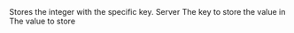 <function name="SetInt" parent="IGameEvent" type="classfunc">
	<description>
		Stores the integer with the specific key.
		<added version="0.5"></added>
	</description>
	<realm>Server</realm>
	<args>
		<arg name="key" type="string">The key to store the value in</arg>
		<arg name="value" type="number">The value to store</arg>
	</args>
</function>